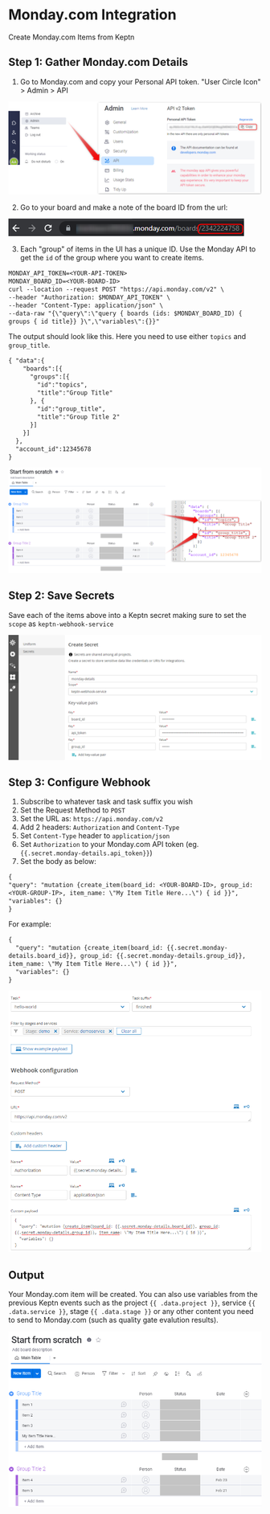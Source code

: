 # Monday.com Integration

Create Monday.com Items from Keptn

## Step 1: Gather Monday.com Details
1. Go to Monday.com and copy your Personal API token. "User Circle Icon" > Admin > API
  
![monday.com api](https://raw.githubusercontent.com/keptn-contrib/artifacthub/main/monday.com/1.0.0/assets/1.png)

2. Go to your board and make a note of the board ID from the url:

![monday.com board id](https://raw.githubusercontent.com/keptn-contrib/artifacthub/main/monday.com/1.0.0/assets/2.png)

3. Each "group" of items in the UI has a unique ID.
Use the Monday API to get the `id` of the group where you want to create items.

```
MONDAY_API_TOKEN=<YOUR-API-TOKEN>
MONDAY_BOARD_ID=<YOUR-BOARD-ID>
curl --location --request POST "https://api.monday.com/v2" \
--header "Authorization: $MONDAY_API_TOKEN" \
--header "Content-Type: application/json" \
--data-raw "{\"query\":\"query { boards (ids: $MONDAY_BOARD_ID) { groups { id title}} }\",\"variables\":{}}"
```

The output should look like this. Here you need to use either `topics` and `group_title`.
```
{ "data":{
    "boards":[{
      "groups":[{
        "id":"topics",
        "title":"Group Title"
      }, {
        "id":"group_title",
        "title":"Group Title 2"
      }]
    }]
  },
  "account_id":12345678
}
```

![monday.com group ids](https://raw.githubusercontent.com/keptn-contrib/artifacthub/main/monday.com/1.0.0/assets/3.png)

## Step 2: Save Secrets
Save each of the items above into a Keptn secret making sure to set the `scope` as `keptn-webhook-service`

![keptn secret](https://raw.githubusercontent.com/keptn-contrib/artifacthub/main/monday.com/1.0.0/assets/4.png)

## Step 3: Configure Webhook

1. Subscribe to whatever task and task suffix you wish
2. Set the Request Method to `POST`
3. Set the URL as: `https://api.monday.com/v2`
4. Add 2 headers: `Authorization` and `Content-Type`
5. Set `Content-Type` header to `application/json`
6. Set `Authorization` to your Monday.com API token (eg. `{{.secret.monday-details.api_token}}`)
7. Set the body as below:

```
{
"query": "mutation {create_item(board_id: <YOUR-BOARD-ID>, group_id: <YOUR-GROUP-IP>, item_name: \"My Item Title Here...\") { id }}",
"variables": {}
}
```

For example:

```
{
  "query": "mutation {create_item(board_id: {{.secret.monday-details.board_id}}, group_id: {{.secret.monday-details.group_id}}, item_name: \"My Item Title Here...\") { id }}",
  "variables": {}
}
```

![webhook config](https://raw.githubusercontent.com/keptn-contrib/artifacthub/main/monday.com/1.0.0/assets/5.png)

## Output
Your Monday.com item will be created. You can also use variables from the previous Keptn events such as the project `{{ .data.project }}`, service `{{ .data.service }}`, stage `{{ .data.stage }}` or any other content you need to send to Monday.com (such as quality gate evalution results).

![output](https://raw.githubusercontent.com/keptn-contrib/artifacthub/main/monday.com/1.0.0/assets/6.png)